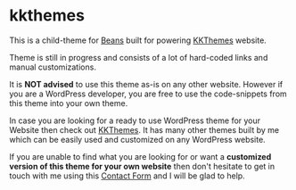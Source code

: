 # kkthemes
This is a child-theme for [Beans](http://www.getbeans.io/) built for powering [KKThemes](https://kkthemes.com) website.

Theme is still in progress and consists of a lot of hard-coded links and manual customizations.

It is **NOT advised** to use this theme as-is on any other website. However if you are a WordPress developer, you are free to use the code-snippets from this theme into your own theme.

In case you are looking for a ready to use WordPress theme for your Website then check out [KKThemes](https://kkthemes.com). It has many other themes built by me which can be easily used and customized on any WordPress website.

If you are unable to find what you are looking for or want a **customized version of this theme for your own website** then don't hesitate to get in touch with me using this [Contact Form](https://kkthemes.com/contact/) and I will be glad to help.
